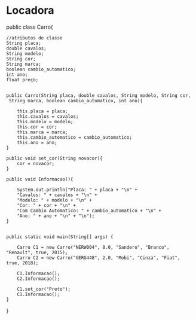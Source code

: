 # Locadora
public class Carro{

    //atributos de classe
    String placa;
    double cavalos;
    String modelo;
    String cor;
    String marca;
    boolean cambio_automatico;
    int ano;
    float preço;


    public Carro(String placa, double cavalos, String modelo, String cor,
     String marca, boolean cambio_automatico, int ano){

        this.placa = placa;
        this.cavalos = cavalos;
        this.modelo = modelo;
        this.cor = cor;
        this.marca = marca;
        this.cambio_automatico = cambio_automatico;
        this.ano = ano;
    }

    public void set_cor(String novacor){
        cor = novacor;
    }

    public void Informacao(){

        System.out.println("Placa: " + placa + "\n" +
        "Cavalos: " + cavalos + "\n" +
        "Modelo: " + modelo + "\n" +
        "Cor: " + cor + "\n" +
        "Com Cambio Automatico: " + cambio_automatico + "\n" +
        "Ano: " + ano + "\n" + "\n");
    }


    public static void main(String[] args) {

        Carro C1 = new Carro("NERW004", 8.0, "Sandero", "Branco", "Renault", true, 2015);
        Carro C2 = new Carro("GERG448", 2.0, "Mobi", "Cinza", "Fiat", true, 2018);

        C1.Informacao();
        C2.Informacao();
        
        C1.set_cor("Preto");
        C1.Informacao();
    }

}
